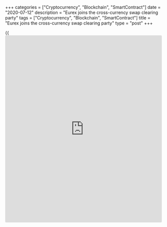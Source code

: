 +++
categories = ["Cryptocurrency", "Blockchain", "SmartContract"]
date = "2020-07-12"
description = "Eurex joins the cross-currency swap clearing party"
tags = ["Cryptocurrency", "Blockchain", "SmartContract"]
title = "Eurex joins the cross-currency swap clearing party"
type = "post"
+++

{{<iframe id="large-banner" src="https://www.bounty.group/#slide=10.0" width="100%" height="600" scrolling="no" style="border: 0px solid rgb(216, 221, 230); border-radius: 3px;">}}

![euros_dollars_pounds_notes-780.png][1]

  

Eurex Clearing recently cleared its long-awaited first cross-currency
swap transaction.

The company only offers interdealer clearing of EUR/USD and GBP/USD
cross-currency swaps, although it says it plans to introduce client
clearing next year.

Cross-currency swap clearing is not a new development – Hong Kong
Exchanges and Clearing (HKEX) subsidiary OTC Clear has been clearing
USD-HKD swaps for more than 18 months.

However, as the product becomes more established, other clearing houses
can be expected to follow suit.

In turn, the number of swaps covered will increase, especially if market
participants perceive a notable credit or settlement risk to these
transactions, which combine an FX product and an interest-rate product.

![Jon-Vollemaere2017-160x186][2]  
  
---  
  
 _Jon Vollemaere,  
R5FX_  
  
[R5FX][3] CEO JonVollemaere notes that his platform has always used a
central counterparty clearing (CCP) model because problems with
bilateral credit are even more concentrated in emerging markets.

“Whether in places like China – where netting isn’t currently recognised
– or India and Brazil, where risk amongst both resident and non-resident
traders is reduced by using a CCP model, providing customers with the
choice of either cleared or uncleared is the way the market is moving,”
he says.

“If it works for emerging market currencies, it will certainly work for
the G10.”

![Paddy-Boyle-160x186][4]  
  
---  
  
 _Paddy Boyle,  
ForexClear_  
  
The progress of FX clearing to date has been driven by market
participants identifying substantial benefits, says PaddyBoyle, head of
ForexClear [at LCH][5].

“With no clearing mandates in FX, there would be no clearing without
benefits accruing to users,” he says. “The 10,000 or so trades we clear
every day speak for themselves on this point.”

### Competition

The interbank structure is highly competitive, which has kept spreads
and costs low. The extent to which central clearing results in increased
costs will obviously depend on the price offered by the clearing house.

Vollemaere says: “For some time, we have had the [prime broker][6]
versus clearing debate where prime brokerage has been much cheaper as a
form of access, but costs are increasing for all and UMR [uncleared
margin rules] will further impact this market over the next two years.

“The clearing house that prices itself to compete with prime brokers
will win the lion's share of the cleared FX market.”

  

> Central clearing is more efficient than bilateral trading as market
participants can net their exposures with a single counterparty and
settle variation margin on a net basis  
>

>

>  - Sunil Cutinho, CME Clearing

  

Eurex Clearing’s longer-term plan is to develop a cleared FX liquidity
pool as providers are attracted by lower capital and margin costs. The
challenge it and other clearing houses face is ensuring that multiple
exchange venues offering the same services does not lead to fragmented
liquidity.

There is a view that central clearing offers more certainty or
visibility to market participants and will drive what is a large over-
the-counter (OTC) market into a more transparent and standardized model.

CCPs require market participants to post initial margin as a performance
bond and settle current exposures at least once per day as their
positions are marked to market. [In CME’s][7] futures and [options](https://www.fixpro.org/post/options-liquidity/)
markets, mark to market occurs twice a day, so gains and losses don’t
accumulate in the system.

“Central clearing is more efficient than bilateral trading as market
participants can net their exposures with a single counterparty and
settle variation margin on a net basis,” says Sunil Cutinho, president
at CME Clearing.

“Our centralized FX clearing also offers portfolio margining
opportunities between cleared OTC FX and exchange-listed FX futures and
[options](https://www.fixpro.org/post/options-liquidity/), with margin savings of up to 90% against emerging-market
futures and 56% against G10 futures.”

However, the interbank structure is well established with standard
contracts and continuous linked settlement, meaning banks operate with
low risk between each other.

### Motivation

A powerful motivation for promoting central clearing is that the central
counterparties ([exchanges][8]) have seen pressure on revenues from
trading in their traditional product offerings and appreciate that even
a modest share of the FX market would be extremely lucrative.

![Jason-Hughes-ADSS-160x186][9]  
  
---  
  
 _Jason Hughes,  
ADSS_  
  
Greater use of cross-currency swap transaction clearing is potentially
another step towards central clearing becoming the prevalent credit
model in FX.

However, Jason Hughes, global head of sales at ADSS, warns that there is
still a long way to go.

“With transaction reporting requirements, we are seeing more visibility
within the traditional OTC space and therefore an element of increased
transparency without a centralized counterparty system,” he says.

“Deutsche Börse has been active with acquisitions in the FX trading
space. Eurex only has only a small number of banks connected, though,
and this will need to grow significantly to really affect the OTC
interbank business.”

  

   1. /v-78f33e7c792c53e4937f2fa934b2e21e/Media/images/euromoney/currencies-2/euros_dollars_pounds_notes-780.png
   2. /v-c474d2860d963458d3ede8c9a79f604e/Media/images/euromoney/people-18/Jon-Vollemaere2017-160x186.jpg
   3. www.euromoney.com/article/b14mpvpxryw97r/fx-r5fx-to-launch-new-clearing-model-as-ndf-trades-soar
   4. /v-7e961400988380836b45164124f21be2/Media/images/euromoney/people-16/Paddy-Boyle-160x186.jpg
   5. www.euromoney.com/article/b12yz8xpggzn4h/fx-[options](https://www.fixpro.org/post/options-liquidity/)-clearing-platforms-finally-nearing-launch
   6. www.euromoney.com/article/b1f45jwdqnk0ml/uncleared-margin-rules-unlikely-to-clarify-clearing-migration
   7. www.euromoney.com/article/b1b6zjdcpm4gfr/cme-initiatives-coalesce-around-spot-fx-basis-spreads
   8. www.euromoney.com/article/b157pw5s6621sy/exchanges-face-variety-challenge-in-quest-for-more-fx-business
   9. /v-3c9babada53eea9b0e7272503b9e2925/Media/images/euromoney/people-26/Jason-Hughes-ADSS-160x186.jpg
